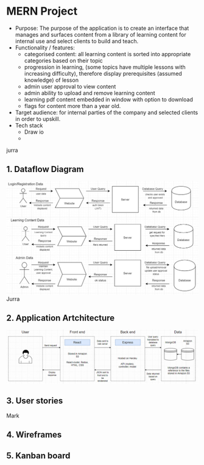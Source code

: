 # MERN Project

- Purpose: The purpose of the application is to create an interface that manages and surfaces content from a library of learning content for internal use and select clients to build and teach. 
- Functionality / features:
    - categorised content: all learning content is sorted into appropriate categories based on their topic
    - progression in learning, (some topics have multiple lessons with increasing difficulty), therefore display prerequisites (assumed knowledge) of lesson
    - admin user approval to view content
    - admin ability to upload and remove learning content
    - learning pdf content embedded in window with option to download
    - flags for content more than a year old.
- Target audience: for internal parties of the company and selected clients in order to upskill.
- Tech stack
    - Draw io
    - 
jurra

## 1. Dataflow Diagram
![datafow-giagram-mern](/docs/dataflow-diagram-mern.JPG)
Jurra

## 2. Application Artchitecture

![MERN_Application_Architecture](/docs/MERN-Application-Architecture.PNG)

## 3. User stories
Mark

## 4. Wireframes

## 5. Kanban board
